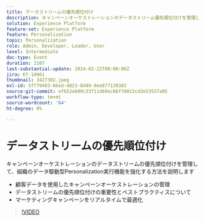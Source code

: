 ```yaml
---
title: データストリームの優先順位付け
description: キャンペーンオーケストレーションのデータストリーム優先順位付けを管理して、データ駆動型Personalizationを実行する組織の機能を強化する方法を説明します。
solution: Experience Platform
feature-set: Experience Platform
feature: Personalization
topic: Personalization
role: Admin, Developer, Leader, User
level: Intermediate
doc-type: Event
duration: 2107
last-substantial-update: 2024-02-22T00:00:00Z
jira: KT-14961
thumbnail: 3427302.jpeg
exl-id: 5ff79483-66ed-4023-8d49-0ee877120383
source-git-commit: ef652eb09c33f11d69ec66f70013cd3e53537a95
workflow-type: tm+mt
source-wordcount: '64'
ht-degree: 0%

---
```


# データストリームの優先順位付け

キャンペーンオーケストレーションのデータストリームの優先順位付けを管理して、組織のデータ駆動型Personalization実行機能を強化する方法を説明します

- 顧客データを使用したキャンペーンオーケストレーションの管理
- データストリームの優先順位付けの重要性とベストプラクティスについて
- マーケティングキャンペーンをリアルタイムで最適化

>[!VIDEO](https://video.tv.adobe.com/v/3456806/?learn=on&captions=jpn)

